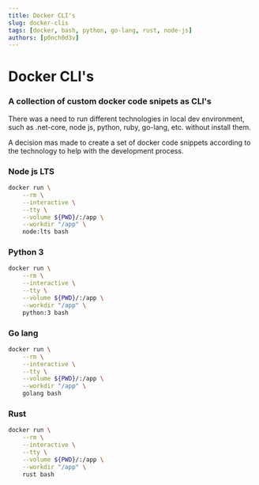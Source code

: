 ```yaml
---
title: Docker CLI's
slug: docker-clis
tags: [docker, bash, python, go-lang, rust, node-js]
authors: [p0nch0d3v]
---
```

# Docker CLI's
<!-- ## A collection of custom docker images as CLI's -->

### A collection of custom docker code snipets as CLI's

There was a need to run different technologies in local dev environment, such as .net-core, node js, python, ruby, go-lang, etc. without install them.

A decision mas made to create a set of docker code snippets according to the technology to help with the development process.

<!-- A decision mas made to create a set of docker images with some pre-installed apps/plugins/extensions according to the technology to help with the development process. -->

<!--truncate-->

<!-- ## dotnet core with entity framework
### Docker image:
[https://hub.docker.com/r/p0nch0d3v/dotnet-sdk/tags](https://hub.docker.com/r/p0nch0d3v/dotnet-sdk/tags)
### Repository:
[https://github.com/p0nch0d3v/docker-images/blob/master/dotnet-sdk/Dockerfile](https://github.com/p0nch0d3v/docker-images/blob/master/dotnet-sdk/Dockerfile)
### How to use it
```bash
docker run --rm --interactive --tty --volume ${PWD}:/app p0nch0d3v/dotnet-sdk bash
```

## dotnet core with entity framework and node-js
### Docker image:
[https://hub.docker.com/r/p0nch0d3v/dotnet-sdk-node/tags](https://hub.docker.com/r/p0nch0d3v/dotnet-sdk-node/tags)
### Repository:
[https://github.com/p0nch0d3v/docker-images/blob/master/dotnet-sdk-node/Dockerfile](https://github.com/p0nch0d3v/docker-images/blob/master/dotnet-sdk-node/Dockerfile)
### How to use it:
```bash
docker run --rm --interactive --tty --volume ${PWD}:/app p0nch0d3v/dotnet-sdk-node bash
``` -->

### Node js LTS
```bash
docker run \
    --rm \
    --interactive \
    --tty \
    --volume ${PWD}/:/app \
    --workdir "/app" \
    node:lts bash
```
### Python 3
```bash
docker run \
    --rm \
    --interactive \
    --tty \
    --volume ${PWD}/:/app \
    --workdir "/app" \
    python:3 bash
```
### Go lang
```bash
docker run \
    --rm \
    --interactive \
    --tty \
    --volume ${PWD}/:/app \
    --workdir "/app" \
    golang bash
```
### Rust
```bash
docker run \
    --rm \
    --interactive \
    --tty \
    --volume ${PWD}/:/app \
    --workdir "/app" \
    rust bash
```

